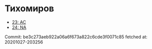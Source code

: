 # Тихомиров
- [23: AC](23.md)
- [24: NA](24.md)

Commit: be3c273aeb922a06a6f673a822c6cde3f0071c85
 fetched at: 20201027-203256

